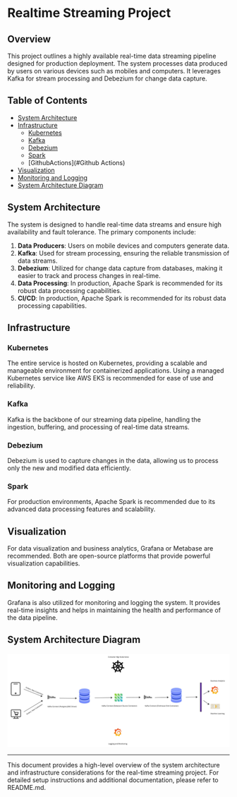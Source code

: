 # Realtime Streaming Project

## Overview

This project outlines a highly available real-time data streaming pipeline designed for production deployment. The system processes data produced by users on various devices such as mobiles and computers. It leverages Kafka for stream processing and Debezium for change data capture.

## Table of Contents

- [System Architecture](#system-architecture)
- [Infrastructure](#infrastructure)
  - [Kubernetes](#kubernetes)
  - [Kafka](#kafka)
  - [Debezium](#debezium)
  - [Spark](#spark)
  - [GithubActions](#Github Actions)
- [Visualization](#visualization)
- [Monitoring and Logging](#monitoring-and-logging)
- [System Architecture Diagram](#system-architecture-diagram)

## System Architecture

The system is designed to handle real-time data streams and ensure high availability and fault tolerance. The primary components include:

1. **Data Producers**: Users on mobile devices and computers generate data.
2. **Kafka**: Used for stream processing, ensuring the reliable transmission of data streams.
3. **Debezium**: Utilized for change data capture from databases, making it easier to track and process changes in real-time.
4. **Data Processing**: In production, Apache Spark is recommended for its robust data processing capabilities.
5. **CI/CD**: In production, Apache Spark is recommended for its robust data processing capabilities.

## Infrastructure

### Kubernetes

The entire service is hosted on Kubernetes, providing a scalable and manageable environment for containerized applications. Using a managed Kubernetes service like AWS EKS is recommended for ease of use and reliability.

### Kafka

Kafka is the backbone of our streaming data pipeline, handling the ingestion, buffering, and processing of real-time data streams.

### Debezium

Debezium is used to capture changes in the data, allowing us to process only the new and modified data efficiently.

### Spark

For production environments, Apache Spark is recommended due to its advanced data processing features and scalability.

## Visualization

For data visualization and business analytics, Grafana or Metabase are recommended. Both are open-source platforms that provide powerful visualization capabilities.

## Monitoring and Logging

Grafana is also utilized for monitoring and logging the system. It provides real-time insights and helps in maintaining the health and performance of the data pipeline.

## System Architecture Diagram

![Architecture Diagram](images/img.jpg)

---

This document provides a high-level overview of the system architecture and infrastructure considerations for the real-time streaming project. For detailed setup instructions and additional documentation, please refer to README.md.
